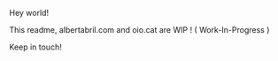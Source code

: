Hey world! 

This readme, albertabril.com and oio.cat are WIP ! ( Work-In-Progress )

Keep in touch!
